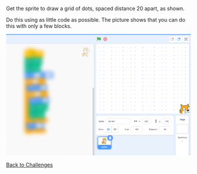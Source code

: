 Get the sprite to draw a grid of dots, spaced distance 20 apart, as shown.

Do this using as little code as possible. The picture shows that you can do this with only a few blocks.

![alt text](DotChallenge.png "Dot Challenge")

[Back to Challenges](../README.md)